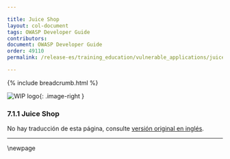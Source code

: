 ```yaml
---

title: Juice Shop
layout: col-document
tags: OWASP Developer Guide
contributors:
document: OWASP Developer Guide
order: 49110
permalink: /release-es/training_education/vulnerable_applications/juice_shop/

---
```


{% include breadcrumb.html %}

<style type="text/css">
.image-right {
  height: 180px;
  display: block;
  margin-left: auto;
  margin-right: auto;
  float: right;
}
</style>

![WIP logo](../../../assets/images/dg_wip.png "Work in progress"){: .image-right }

### 7.1.1 Juice Shop

No hay traducción de esta página, consulte [versión original en inglés][release090101].

----

[release090101]: https://github.com/OWASP/www-project-developer-guide/blob/main/release/09-training-education/01-vulnerable-apps/01-juice-shop.md

\newpage
